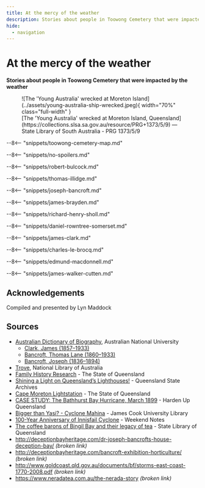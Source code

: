 ```yaml
---
title: At the mercy of the weather
description: Stories about people in Toowong Cemetery that were impacted by the weather
hide:
  - navigation
---
```


# At the mercy of the weather

**Stories about people in Toowong Cemetery that were impacted by the weather**

<figure markdown>
  ![The 'Young Australia' wrecked at Moreton Island](../assets/young-australia-ship-wrecked.jpeg){ width="70%"  class="full-width" }
  <figcaption markdown>[The 'Young Australia' wrecked at Moreton Island, Queensland](https://collections.slsa.sa.gov.au/resource/PRG+1373/5/9) — State Library of South Australia  - PRG 1373/5/9</figcaption>
</figure>

--8<-- "snippets/toowong-cemetery-map.md"

<!--
![Map](../assets/toowong-identities-1-map.png){ width="40%" }

???+ directions "Directions" 

    Commencing at ...
--> 

--8<-- "snippets/no-spoilers.md"

--8<-- "snippets/robert-bulcock.md"

<!--
??? directions "Directions" 

    Proceed to...
-->

--8<-- "snippets/thomas-illidge.md"

<!--
??? directions "Directions" 

    Proceed to...
-->

--8<-- "snippets/joseph-bancroft.md"

<!--
??? directions "Directions" 

    Proceed to...
-->

--8<-- "snippets/james-brayden.md"

<!--
??? directions "Directions" 

    Proceed to...
-->

--8<-- "snippets/richard-henry-sholl.md"

<!--
??? directions "Directions" 

    Proceed to...
-->

--8<-- "snippets/daniel-rowntree-somerset.md"

<!--
??? directions "Directions" 

    Proceed to...
-->

--8<-- "snippets/james-clark.md"

<!--
??? directions "Directions" 

    Proceed to...
-->

--8<-- "snippets/charles-le-brocq.md"

<!--
??? directions "Directions" 

    Proceed to...
-->

--8<-- "snippets/edmund-macdonnell.md"

<!--
??? directions "Directions" 

    Proceed to...
-->

--8<-- "snippets/james-walker-cutten.md"

<!--
??? directions "Directions" 

    Proceed to...
-->

## Acknowledgements

Compiled and presented by Lyn Maddock

## Sources 

- [Australian Dictionary of Biography](https://adb.anu.edu.au), Australian National University
    - [Clark, James (1857–1933)](https://adb.anu.edu.au/biography/clark-james-5664)
    - [Bancroft, Thomas Lane (1860–1933)](https://adb.anu.edu.au/biography/bancroft-thomas-lane-5120)
    - [Bancroft, Joseph (1836–1894)](https://adb.anu.edu.au/biography/bancroft-joseph-2927)
- [Trove](https://trove.nla.gov.au), National Library of Australia
- [Family History Research](https://www.familyhistory.bdm.qld.gov.au) - The State of Queensland
- [Shining a Light on Queensland’s Lighthouses!](https://blogs.archives.qld.gov.au/2016/04/12/shining-a-light-on-queenslands-lighthouses/) - Queensland State Archives
- [Cape Moreton Lightstation](https://apps.des.qld.gov.au/heritage-register/detail/?id=600257) - The State of Queensland
- [CASE STUDY: The Bathhurst Bay Hurricane, March 1899](https://hardenup.org/umbraco/customContent/media/639_ButhurstBay_Cyclone_1899.pdf) - Harden Up Queensland
- [Bigger than Yasi? - Cyclone Mahina](https://jculibrarynews.blogspot.com/2012/12/special-collections-fossickings-16.html) - James Cook University Library
- [100-Year Anniversary of Innisfail Cyclone](https://www.weekendnotes.com/100-year-anniversary-of-innisfail-cyclone-innisfail-historical-society/) - Weekend Notes
- [The coffee barons of Bingil Bay and their legacy of tea](https://www.slq.qld.gov.au/blog/coffee-barons-bingil-bay-and-their-legacy-tea) - State Library of Queensland
- http://deceptionbayheritage.com/dr-joseph-bancrofts-house-deception-bay/ *(broken link)*
- http://deceptionbayheritage.com/bancroft-exhibition-horticulture/ *(broken link)*
- http://www.goldcoast.qld.gov.au/documents/bf/storms-east-coast-1770-2008.pdf *(broken link)*
- https://www.neradatea.com.au/the-nerada-story *(broken link)*

<!--
<div class="noprint" markdown="1">
## Brochure

**[Download this walk](../assets/guides/at-the-mercy-of-the-weather.pdf)** - designed to be printed and folded in half to make an A5 brochure.

</div>
-->
